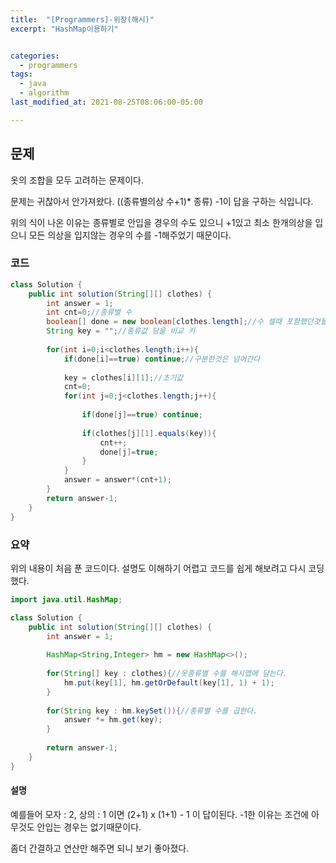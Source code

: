```yaml
---
title:  "[Programmers]-위장(해시)"
excerpt: "HashMap이용하기"


categories:
  - programmers
tags:
  - java
  - algorithm
last_modified_at: 2021-08-25T08:06:00-05:00

---
```


## 문제

옷의 조합을 모두 고려하는 문제이다.

문제는 귀찮아서 안가져왔다.
((종류별의상 수+1)* 종류) -1이 답을 구하는 식입니다.

위의 식이 나온 이유는 종류별로 안입을 경우의 수도 있으니 +1있고 최소 한개의상을 입으니 모든 의상을 입지않는 경우의 수를 -1해주었기 때문이다.


### 코드

```java
class Solution {
    public int solution(String[][] clothes) {
        int answer = 1;
        int cnt=0;//종류별 수
        boolean[] done = new boolean[clothes.length];//수 셀때 포함했던것들은 구분하는 배열
        String key = "";//종류값 담을 비교 키
        
        for(int i=0;i<clothes.length;i++){
            if(done[i]==true) continue;//구분한것은 넘어간다
            
            key = clothes[i][1];//초기값
            cnt=0;
            for(int j=0;j<clothes.length;j++){
                
                if(done[j]==true) continue;
                
                if(clothes[j][1].equals(key)){
                    cnt++;
                    done[j]=true;
                }
            }
            answer = answer*(cnt+1);
        }
        return answer-1;
    }
}
```

### 요약

위의 내용이 처음 푼 코드이다.
설명도 이해하기 어렵고 코드를 쉽게 해보려고 다시 코딩했다.

```java
import java.util.HashMap;

class Solution {
    public int solution(String[][] clothes) {
        int answer = 1;
        
        HashMap<String,Integer> hm = new HashMap<>();
        
        for(String[] key : clothes){//옷종류별 수를 해시맵에 담는다.
            hm.put(key[1], hm.getOrDefault(key[1], 1) + 1);
        }
        
        for(String key : hm.keySet()){//종류별 수를 곱한다.
            answer *= hm.get(key);
        }
        
        return answer-1;
    }
}
```

#### 설명

예를들어 모자 : 2, 상의 : 1 이면 (2+1) x (1+1) - 1 이 답이된다.
-1한 이유는 조건에 아무것도 안입는 경우는 없기때문이다.

좀더 간결하고 연산만 해주면 되니 보기 좋아졌다.

